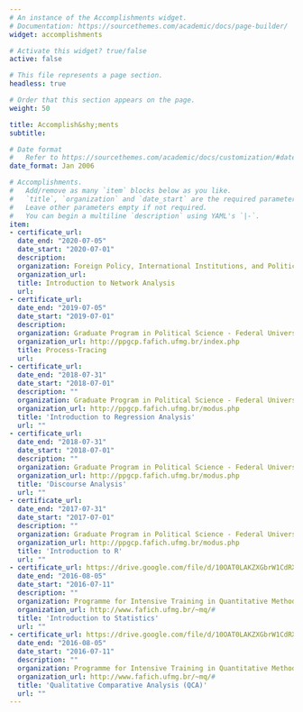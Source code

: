 ```yaml
---
# An instance of the Accomplishments widget.
# Documentation: https://sourcethemes.com/academic/docs/page-builder/
widget: accomplishments

# Activate this widget? true/false
active: false

# This file represents a page section.
headless: true

# Order that this section appears on the page.
weight: 50

title: Accomplish&shy;ments
subtitle:

# Date format
#   Refer to https://sourcethemes.com/academic/docs/customization/#date-format
date_format: Jan 2006

# Accomplishments.
#   Add/remove as many `item` blocks below as you like.
#   `title`, `organization` and `date_start` are the required parameters.
#   Leave other parameters empty if not required.
#   You can begin a multiline `description` using YAML's `|-`.
item:
- certificate_url:
  date_end: "2020-07-05"
  date_start: "2020-07-01"
  description:
  organization: Foreign Policy, International Institutions, and Political Regime Research Network (RIPPERP)
  organization_url:
  title: Introduction to Network Analysis
  url:
- certificate_url:
  date_end: "2019-07-05"
  date_start: "2019-07-01"
  description:
  organization: Graduate Program in Political Science - Federal University of Minas Gerais (PPGCP-UFMG)
  organization_url: http://ppgcp.fafich.ufmg.br/index.php
  title: Process-Tracing 
  url:
- certificate_url:
  date_end: "2018-07-31"
  date_start: "2018-07-01"
  description: ""
  organization: Graduate Program in Political Science - Federal University of Minas Gerais (PPGCP-UFMG)
  organization_url: http://ppgcp.fafich.ufmg.br/modus.php
  title: 'Introduction to Regression Analysis'
  url: ""
- certificate_url:
  date_end: "2018-07-31"
  date_start: "2018-07-01"
  description: ""
  organization: Graduate Program in Political Science - Federal University of Minas Gerais (PPGCP-UFMG)
  organization_url: http://ppgcp.fafich.ufmg.br/modus.php
  title: 'Discourse Analysis'
  url: ""
- certificate_url:
  date_end: "2017-07-31"
  date_start: "2017-07-01"
  description: ""
  organization: Graduate Program in Political Science - Federal University of Minas Gerais (PPGCP-UFMG)
  organization_url: http://ppgcp.fafich.ufmg.br/modus.php
  title: 'Introduction to R'
  url: ""
- certificate_url: https://drive.google.com/file/d/10OAT0LAKZXGbrW1CdRXbUtO3uV3G4fU0/view?usp=sharing
  date_end: "2016-08-05"
  date_start: "2016-07-11"
  description: ""
  organization: Programme for Intensive Training in Quantitative Methodology - Federal University of Minas Gerais (MQ-UFMG)
  organization_url: http://www.fafich.ufmg.br/~mq/#
  title: 'Introduction to Statistics'
  url: ""
- certificate_url: https://drive.google.com/file/d/10OAT0LAKZXGbrW1CdRXbUtO3uV3G4fU0/view?usp=sharing
  date_end: "2016-08-05"
  date_start: "2016-07-11"
  description: ""
  organization: Programme for Intensive Training in Quantitative Methodology - Federal University of Minas Gerais (MQ-UFMG)
  organization_url: http://www.fafich.ufmg.br/~mq/#
  title: 'Qualitative Comparative Analysis (QCA)'
  url: ""
---
```

